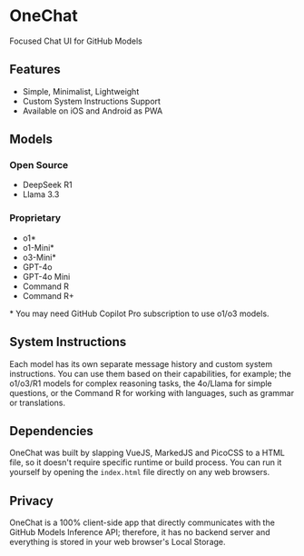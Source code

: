 # OneChat

Focused Chat UI for GitHub Models

## Features

- Simple, Minimalist, Lightweight
- Custom System Instructions Support
- Available on iOS and Android as PWA

## Models

### Open Source

- DeepSeek R1
- Llama 3.3

### Proprietary

- o1*
- o1-Mini*
- o3-Mini*
- GPT-4o
- GPT-4o Mini
- Command R
- Command R+

\* You may need GitHub Copilot Pro subscription to use o1/o3 models.

## System Instructions

Each model has its own separate message history and custom system instructions. You can use them based on their capabilities, for example; the o1/o3/R1 models for complex reasoning tasks, the 4o/Llama for simple questions, or the Command R for working with languages, such as grammar or translations.

## Dependencies

OneChat was built by slapping VueJS, MarkedJS and PicoCSS to a HTML file, so it doesn't require specific runtime or build process. You can run it yourself by opening the `index.html` file directly on any web browsers.

## Privacy

OneChat is a 100% client-side app that directly communicates with the GitHub Models Inference API; therefore, it has no backend server and everything is stored in your web browser's Local Storage.
